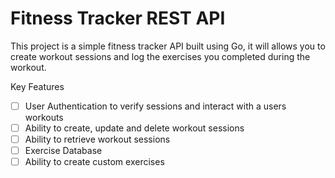 # Fitness Tracker REST API

This project is a simple fitness tracker API built using Go, it will allows you to create workout sessions and log the exercises you completed during the workout.

Key Features
- [ ] User Authentication to verify sessions and interact with a users workouts
- [ ] Ability to create, update and delete workout sessions
- [ ] Ability to retrieve workout sessions
- [ ] Exercise Database
- [ ] Ability to create custom exercises
